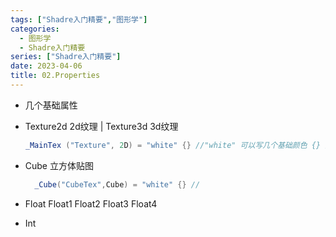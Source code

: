 ```yaml
---
tags: ["Shadre入门精要","图形学"]
categories:
  - 图形学
  - Shadre入门精要
series: ["Shadre入门精要"]
date: 2023-04-06
title: 02.Properties 
---
```


* 几个基础属性

* Texture2d 2d纹理 | Texture3d 3d纹理

  ```cs
  _MainTex ("Texture", 2D) = "white" {} //"white" 可以写几个基础颜色 {} 是一个初始化定义
  ```

* Cube 立方体贴图

  ```cs
    _Cube("CubeTex",Cube) = "white" {} //
  ```

* Float Float1 Float2 Float3 Float4

* Int
